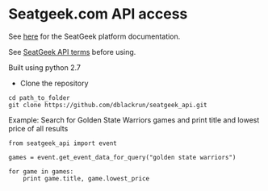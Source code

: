 # Seatgeek.com API access

See [here](http://platform.seatgeek.com/) for the SeatGeek platform documentation.

See [SeatGeek API terms](https://seatgeek.com/api-terms) before using.

Built using python 2.7

* Clone the repository

```
cd path_to_folder
git clone https://github.com/dblackrun/seatgeek_api.git
```

Example: Search for Golden State Warriors games and print title and lowest price of all results

```
from seatgeek_api import event

games = event.get_event_data_for_query("golden state warriors")

for game in games:
    print game.title, game.lowest_price

```
